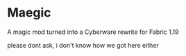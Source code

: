 # Maegic
A magic mod turned into a Cyberware rewrite for Fabric 1.19

please dont ask, i don't know how we got here either